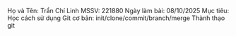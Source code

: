 Họ và Tên: Trần Chí Linh
MSSV: 221880
Ngày làm bài: 08/10/2025
Mục tiêu: Học cách sử dụng Git cơ bản: init/clone/commit/branch/merge
Thành thạo git

